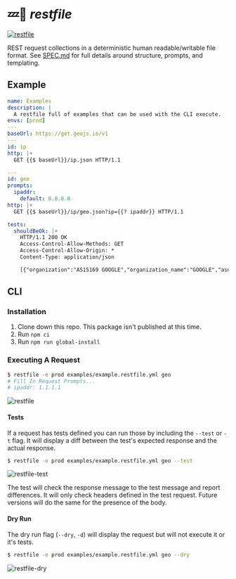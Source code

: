 # 💤📄 _restfile_

[![restfile](https://github.com/testingrequired/restfile-ts/actions/workflows/ci.yml/badge.svg)](https://github.com/testingrequired/restfile-ts/actions/workflows/ci.yml)

REST request collections in a deterministic human readable/writable file format. See [SPEC.md](SPEC.md) for full details around structure, prompts, and templating.

## Example

<!-- prettier-ignore -->
```yaml
name: Examples
description: |
  A restfile full of examples that can be used with the CLI execute.
envs: [prod]
---
baseUrl: https://get.geojs.io/v1
---
id: ip
http: |+
  GET {{$ baseUrl}}/ip.json HTTP/1.1

---
id: geo
prompts:
  ipaddr:
    default: 8.8.8.8
http: |+
  GET {{$ baseUrl}}/ip/geo.json?ip={{? ipaddr}} HTTP/1.1

tests:
  shouldBeOk: |+
    HTTP/1.1 200 OK
    Access-Control-Allow-Methods: GET
    Access-Control-Allow-Origin: *
    Content-Type: application/json

    [{"organization":"AS15169 GOOGLE","organization_name":"GOOGLE","asn":15169,"area_code":"0","country_code":"US","country_code3":"USA","continent_code":"NA","ip":"8.8.8.8","latitude":"37.751","longitude":"-97.822","accuracy":1000,"country":"United States","timezone":"America\/Chicago"}]

```

## CLI

### Installation

1. Clone down this repo. This package isn't published at this time.
2. Run `npm ci`
3. Run `npm run global-install`

### Executing A Request

```bash
$ restfile -e prod examples/example.restfile.yml geo
# Fill In Request Prompts...
# ipaddr: 1.1.1.1
```

![restfile](https://user-images.githubusercontent.com/728215/171736440-29ef2be6-c3d0-44ca-8d42-41b1ad3ba9e0.gif)

#### Tests

If a request has tests defined you can run those by including the `--test` or `-t` flag. It will display a diff between the test's expected response and the actual response.

```bash
$ restfile -e prod examples/example.restfile.yml geo --test
```

![restfile-test](https://user-images.githubusercontent.com/728215/171737072-e822248b-24e5-473a-94ae-dcd994b1add1.gif)

The test will check the response message to the test message and report differences. It will only check headers defined in the test request. Future versions will do the same for the presence of the body.

#### Dry Run

The dry run flag (`--dry`, `-d`) will display the request but will not execute it or it's tests.

```bash
$ restfile -e prod examples/example.restfile.yml geo --dry
```

![restfile-dry](https://user-images.githubusercontent.com/728215/171737565-b9ff3aec-102c-4e90-a239-520dab35932c.gif)

